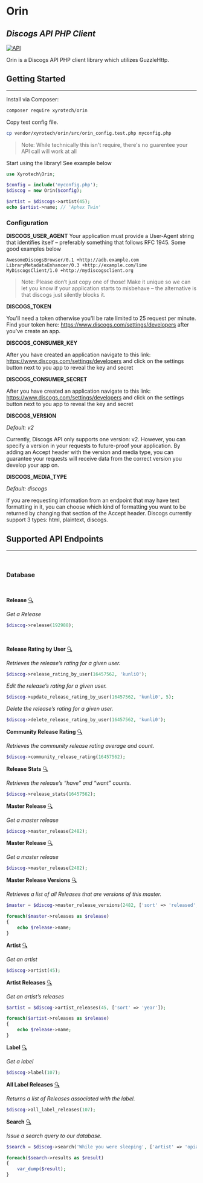 # Orin
## _Discogs API PHP Client_

[![API](https://www.discogs.com/images/discogs-white.png)](https://www.discogs.com/developers)

Orin is a Discogs API PHP client library which utilizes GuzzleHttp.

## Getting Started
***
Install via Composer:
```sh
composer require xyrotech/orin
```

Copy test config file.
```sh
cp vendor/xyrotech/orin/src/orin_config.test.php myconfig.php
```
> Note: While technically this isn't require, there's no guarentee your API call will work at all

Start using the library! See example below
```php
use Xyrotech\Orin;

$config = include('myconfig.php');
$discog = new Orin($config);

$artist = $discogs->artist(45);
echo $artist->name; // 'Aphex Twin'
```

### Configuration
**DISCOGS_USER_AGENT**
Your application must provide a User-Agent string that identifies itself – preferably something that follows RFC 1945. Some good examples below
```
AwesomeDiscogsBrowser/0.1 +http://adb.example.com
LibraryMetadataEnhancer/0.3 +http://example.com/lime
MyDiscogsClient/1.0 +http://mydiscogsclient.org
```
> Note: Please don’t just copy one of those! Make it unique so we can let you know if your application starts to misbehave – the alternative is that discogs just silently blocks it.

**DISCOGS_TOKEN**

You'll need a token otherwise you'll be rate limited to 25 request per minute. Find your token here: https://www.discogs.com/settings/developers after you've create an app.


**DISCOGS_CONSUMER_KEY**

After you have created an application  navigate to this link: https://www.discogs.com/settings/developers and click on the settings button next to you app to reveal the key and secret


**DISCOGS_CONSUMER_SECRET**

After you have created an application  navigate to this link: https://www.discogs.com/settings/developers and click on the settings button next to you app to reveal the key and secret


**DISCOGS_VERSION**

*Default: v2*

Currently, Discogs API only supports one version: v2. However, you can specify a version in your requests to future-proof your application. By adding an Accept header with the version and media type, you can guarantee your requests will receive data from the correct version you develop your app on.


**DISCOGS_MEDIA_TYPE**

*Default: discogs*

If you are requesting information from an endpoint that may have text formatting in it, you can choose which kind of formatting you want to be returned by changing that section of the Accept header. Discogs currently support 3 types: html, plaintext, discogs.



## Supported API Endpoints
***

<br/>

### Database

<br/>

**Release** [:mag:](https://www.discogs.com/developers#page:database,header:database-release)

*Get a Release* 
```php
$discog->release(192988);
```

<br/>

**Release Rating by User** [:mag:](https://www.discogs.com/developers#page:database,header:database-release-rating-by-user)

*Retrieves the release’s rating for a given user.* 
```php
$discog->release_rating_by_user(16457562, 'kunli0');
```
*Edit the release’s rating for a given user.* 
```php
$discog->update_release_rating_by_user(16457562, 'kunli0', 5);
```
*Delete the release’s rating for a given user.* 
```php
$discog->delete_release_rating_by_user(16457562, 'kunli0');
```

**Community Release Rating** [:mag:](https://www.discogs.com/developers#page:database,header:database-community-release-rating)

*Retrieves the community release rating average and count.* 
```php
$discog->community_release_rating(16457562);
```

**Release Stats** [:mag:](https://www.discogs.com/developers#page:database,header:database-release-stats)

*Retrieves the release’s “have” and “want” counts.* 
```php
$discog->release_stats(16457562);
```

**Master Release** [:mag:](https://www.discogs.com/developers#page:database,header:database-master-release)

*Get a master release* 
```php
$discog->master_release(2482);
```

**Master Release** [:mag:](https://www.discogs.com/developers#page:database,header:database-master-release)

*Get a master release* 
```php
$discog->master_release(2482);
```

**Master Release Versions** [:mag:](https://www.discogs.com/developers#page:database,header:database-master-release-versions)

*Retrieves a list of all Releases that are versions of this master.* 
```php
$master = $discog->master_release_versions(2482, ['sort' => 'released', 'sort_order' => 'desc']);

foreach($master->releases as $release)
{
    echo $release->name;
}
```

**Artist** [:mag:](https://www.discogs.com/developers#page:database,header:database-artist)

*Get an artist* 
```php
$discog->artist(45);
```

**Artist Releases** [:mag:](https://www.discogs.com/developers#page:database,header:database-master-release-versions)

*Get an artist’s releases* 
```php
$artist = $discog->artist_releases(45, ['sort' => 'year']);

foreach($artist->releases as $release)
{
    echo $release->name;
}
```

**Label** [:mag:](https://www.discogs.com/developers#page:database,header:database-label)

*Get a label* 
```php
$discog->label(107);
```

**All Label Releases** [:mag:](https://www.discogs.com/developers#page:database,header:database-all-label-releases)

*Returns a list of Releases associated with the label.* 
```php
$discog->all_label_releases(107);
```

**Search** [:mag:](https://www.discogs.com/developers#page:database,header:database-search)

*Issue a search query to our database.* 
```php
$search = $discog->search('While you were sleeping', ['artist' => 'opiate', 'type' => 'master');

foreach($search->results as $result)
{
    var_dump($result);
}
```
